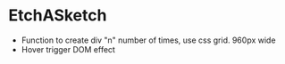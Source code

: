 # EtchASketch
- Function to create div "n" number of times, use css grid. 960px wide
- Hover trigger DOM effect

